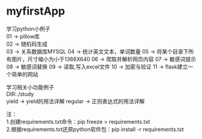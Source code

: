 # myfirstApp

学习python小例子  
01 -> pillow库  
02 -> 随机码生成  
03 -> 关系数据库MYSQL
04 -> 统计英文文本，单词数量
05 -> 将某个目录下所有图片，尺寸缩小为小于1366X640
06 -> 爬取并解析网页内容
07 -> 敏感词提示
08 -> 敏感词替换 
09 -> 读取,写入excel文件
10 -> 加密与验证
11 -> flask建立一个简单的网站

学习相关小功能例子  
DIR:./study  
yield   -> yield的用法详解
regular -> 正则表达式的用法详解




注：  
1.创建requirements.txt命令：pip freeze > requirements.txt  
2.根据requirements.txt还原python软件包：pip install -r requirements.txt  
